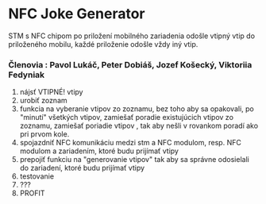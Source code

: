 # NFC Joke Generator

STM s NFC chipom po priložení mobilného zariadenia odošle vtipný vtip do priloženého mobilu, každé priloženie odošle vždy iný vtip.

### Členovia : Pavol Lukáč, Peter Dobiáš, Jozef Košecký, Viktoriia Fedyniak

1. nájsť VTIPNÉ! vtipy
2. urobiť zoznam
3. funkcia na vyberanie vtipov zo zoznamu, bez toho aby sa opakovali, po "minutí" všetkých vtipov, zamiešať poradie existujúcich vtipov zo zoznamu, zamiešať poriadie vtipov , tak aby nešli v rovankom poradí ako pri prvom kole.
4. spojazdniť NFC komunikáciu medzi stm a NFC modulom, resp. NFC modulom a zariadením, ktoré budu prijímať vtipy
5. prepojiť funkciu na "generovanie vtipov" tak aby sa správne odosielali do zariadení, ktoré budu prijímať vtipy
6. testovanie
7. ???
9. PROFIT
